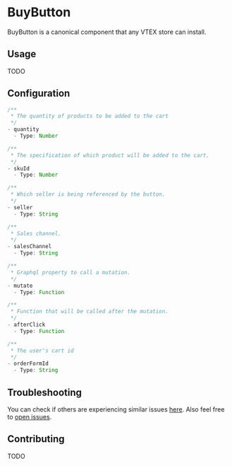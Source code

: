 # BuyButton

BuyButton is a canonical component that any VTEX store can install.

## Usage

TODO

## Configuration

```javascript
/**
 * The quantity of products to be added to the cart
 */
- quantity
  - Type: Number

/**
 * The specification of which product will be added to the cart.
 */
- skuId
  - Type: Number

/**
 * Which seller is being referenced by the button.
 */
- seller
  - Type: String

/**
 * Sales channel.
 */
- salesChannel
  - Type: String

/**
 * Graphql property to call a mutation.
 */
- mutate
  - Type: Function

/**
 * Function that will be called after the mutation.
 */
- afterClick
  - Type: Function

/**
 * The user's cart id
 */
- orderFormId
  - Type: String
```

## Troubleshooting

You can check if others are experiencing similar issues [here](https://github.com/vtex-apps/buy-button/issues). Also feel free to [open issues](https://github.com/vtex-apps/buy-button/issues/new).

## Contributing

TODO
